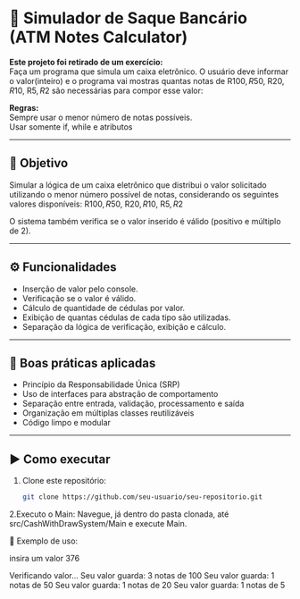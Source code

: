 # 💸 Simulador de Saque Bancário (ATM Notes Calculator)

<strong>Este projeto foi retirado de um exercício:</strong> <br>
   Faça um programa que simula um caixa eletrônico. O usuário deve informar o valor(inteiro) e o programa
   vai mostras quantas notas de R$100, R$50, R$20, R$10, R$5, R$2 são necessárias para compor esse valor:



<strong> Regras:</strong> <br>
   Sempre usar o menor número de notas possíveis. <br>
   Usar somente if, while e atributos

---

## 🎯 Objetivo

Simular a lógica de um caixa eletrônico que distribui o valor solicitado utilizando o menor número possível de notas, considerando os seguintes valores disponíveis: R$100, R$50, R$20, R$10, R$5, R$2



O sistema também verifica se o valor inserido é válido (positivo e múltiplo de 2).

---

## ⚙️ Funcionalidades

- Inserção de valor pelo console.
- Verificação se o valor é válido.
- Cálculo de quantidade de cédulas por valor.
- Exibição de quantas cédulas de cada tipo são utilizadas.
- Separação da lógica de verificação, exibição e cálculo.

---

## 🧠 Boas práticas aplicadas

- Princípio da Responsabilidade Única (SRP)
- Uso de interfaces para abstração de comportamento
- Separação entre entrada, validação, processamento e saída
- Organização em múltiplas classes reutilizáveis
- Código limpo e modular

---

## ▶️ Como executar

1. Clone este repositório:
   ```bash
   git clone https://github.com/seu-usuario/seu-repositorio.git

2.Executo o Main:
   Navegue, já dentro do pasta clonada, até src/CashWithDrawSystem/Main e execute Main.

📌 Exemplo de uso:

insira um valor
376

Verificando valor...
Seu valor guarda: 3 notas de 100
Seu valor guarda: 1 notas de 50
Seu valor guarda: 1 notas de 20
Seu valor guarda: 1 notas de 5
